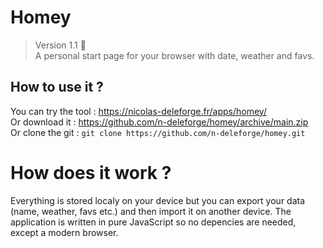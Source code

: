 # Homey

> Version 1.1 :memo:  
> A personal start page for your browser with date, weather and favs.

## How to use it ?

You can try the tool : https://nicolas-deleforge.fr/apps/homey/  
Or download it : https://github.com/n-deleforge/homey/archive/main.zip  
Or clone the git : ```git clone https://github.com/n-deleforge/homey.git```

# How does it work ?

Everything is stored localy on your device but you can export your data (name, weather, favs etc.) and then import it on another device.
The application is written in pure JavaScript so no depencies are needed, except a modern browser.
